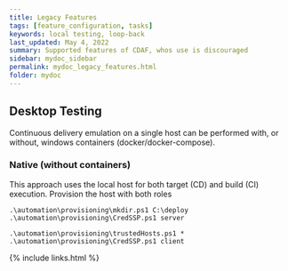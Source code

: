 ```yaml
---
title: Legacy Features
tags: [feature_configuration, tasks]
keywords: local testing, loop-back
last_updated: May 4, 2022
summary: Supported features of CDAF, whos use is discouraged
sidebar: mydoc_sidebar
permalink: mydoc_legacy_features.html
folder: mydoc
---
```


## Desktop Testing

Continuous delivery emulation on a single host can be performed with, or without, windows containers (docker/docker-compose).

### Native (without containers)

This approach uses the local host for both target (CD) and build (CI) execution. Provision the host with both roles

    .\automation\provisioning\mkdir.ps1 C:\deploy
    .\automation\provisioning\CredSSP.ps1 server

    .\automation\provisioning\trustedHosts.ps1 *
    .\automation\provisioning\CredSSP.ps1 client

{% include links.html %}
